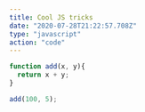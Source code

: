 ```yaml
---
title: Cool JS tricks
date: "2020-07-28T21:22:57.708Z"
type: "javascript"
action: "code"
---
```




```javascript
function add(x, y){
  return x + y;
}

add(100, 5);
```